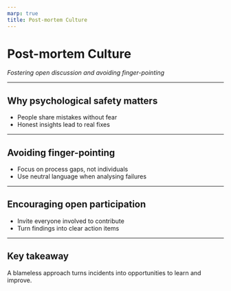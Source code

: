```yaml
---
marp: true
title: Post-mortem Culture
---
```


# Post-mortem Culture
*Fostering open discussion and avoiding finger-pointing*

---

## Why psychological safety matters
- People share mistakes without fear
- Honest insights lead to real fixes

---

## Avoiding finger-pointing
- Focus on process gaps, not individuals
- Use neutral language when analysing failures

---

## Encouraging open participation
- Invite everyone involved to contribute
- Turn findings into clear action items

---

## Key takeaway
A blameless approach turns incidents into opportunities to learn and improve.
